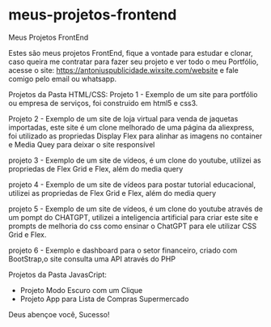 # meus-projetos-frontend
Meus Projetos FrontEnd

Estes são meus projetos FrontEnd, fique a vontade para estudar e clonar, caso queira me contratar para fazer seu projeto e ver todo o meu Portfólio, acesse o site: https://antoniuspublicidade.wixsite.com/website e fale comigo pelo email ou whatsapp. 

Projetos da Pasta HTML/CSS:
Projeto 1 - Exemplo de um site para portfólio ou empresa de serviços, foi construido em html5 e css3. 

Projeto 2 - Exemplo de um site de loja virtual para venda de jaquetas importadas, este site é um clone melhorado de uma página da aliexpress, foi utilizado as propriedas Display Flex para alinhar as imagens no container e Media Quey para deixar o site responsível 

projeto 3 - Exemplo de um site de vídeos, é um clone do youtube, utilizei as propriedas de Flex Grid e Flex, além do media query 

projeto 4 - Exemplo de um site de vídeos para postar tutorial educacional, utilizei as propriedas de Flex Grid e Flex, além do media query

projeto 5 - Exemplo de um site de vídeos, é um clone do youtube através de um pompt do CHATGPT, utilizei a inteligencia artificial para criar este site e prompts de melhoria do css como ensinar o ChatGPT para ele utilizar CSS Grid e Flex. 

projeto 6 - Exemplo e dashboard para o setor financeiro, criado com BootStrap,o site consulta uma API através do PHP 


Projetos da Pasta JavasCript: 

- Projeto Modo Escuro com um Clique
- Projeto App para Lista de Compras Supermercado




Deus abençoe você, Sucesso! 
